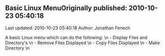 ## Basic Linux MenuOriginally published: 2010-10-23 05:40:18 
Last updated: 2010-10-23 05:40:18 
Author: Jonathan Fenech 
 
A basic Linux menu which can do the following: \n  - Display Files and Directory's\n  - Remove Files Displayed\n  - Copy Files Displayed\n  - Make Directory\n